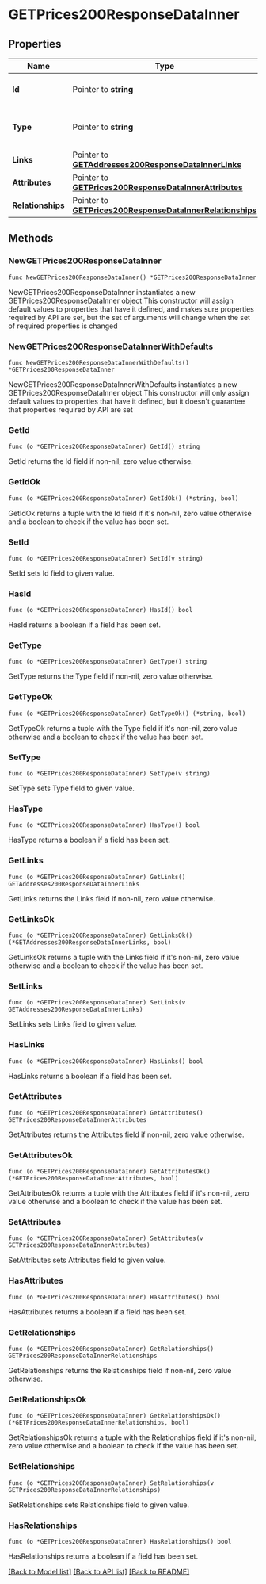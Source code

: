 # GETPrices200ResponseDataInner

## Properties

Name | Type | Description | Notes
------------ | ------------- | ------------- | -------------
**Id** | Pointer to **string** | The resource&#39;s id | [optional] 
**Type** | Pointer to **string** | The resource&#39;s type | [optional] [default to "prices"]
**Links** | Pointer to [**GETAddresses200ResponseDataInnerLinks**](GETAddresses200ResponseDataInnerLinks.md) |  | [optional] 
**Attributes** | Pointer to [**GETPrices200ResponseDataInnerAttributes**](GETPrices200ResponseDataInnerAttributes.md) |  | [optional] 
**Relationships** | Pointer to [**GETPrices200ResponseDataInnerRelationships**](GETPrices200ResponseDataInnerRelationships.md) |  | [optional] 

## Methods

### NewGETPrices200ResponseDataInner

`func NewGETPrices200ResponseDataInner() *GETPrices200ResponseDataInner`

NewGETPrices200ResponseDataInner instantiates a new GETPrices200ResponseDataInner object
This constructor will assign default values to properties that have it defined,
and makes sure properties required by API are set, but the set of arguments
will change when the set of required properties is changed

### NewGETPrices200ResponseDataInnerWithDefaults

`func NewGETPrices200ResponseDataInnerWithDefaults() *GETPrices200ResponseDataInner`

NewGETPrices200ResponseDataInnerWithDefaults instantiates a new GETPrices200ResponseDataInner object
This constructor will only assign default values to properties that have it defined,
but it doesn't guarantee that properties required by API are set

### GetId

`func (o *GETPrices200ResponseDataInner) GetId() string`

GetId returns the Id field if non-nil, zero value otherwise.

### GetIdOk

`func (o *GETPrices200ResponseDataInner) GetIdOk() (*string, bool)`

GetIdOk returns a tuple with the Id field if it's non-nil, zero value otherwise
and a boolean to check if the value has been set.

### SetId

`func (o *GETPrices200ResponseDataInner) SetId(v string)`

SetId sets Id field to given value.

### HasId

`func (o *GETPrices200ResponseDataInner) HasId() bool`

HasId returns a boolean if a field has been set.

### GetType

`func (o *GETPrices200ResponseDataInner) GetType() string`

GetType returns the Type field if non-nil, zero value otherwise.

### GetTypeOk

`func (o *GETPrices200ResponseDataInner) GetTypeOk() (*string, bool)`

GetTypeOk returns a tuple with the Type field if it's non-nil, zero value otherwise
and a boolean to check if the value has been set.

### SetType

`func (o *GETPrices200ResponseDataInner) SetType(v string)`

SetType sets Type field to given value.

### HasType

`func (o *GETPrices200ResponseDataInner) HasType() bool`

HasType returns a boolean if a field has been set.

### GetLinks

`func (o *GETPrices200ResponseDataInner) GetLinks() GETAddresses200ResponseDataInnerLinks`

GetLinks returns the Links field if non-nil, zero value otherwise.

### GetLinksOk

`func (o *GETPrices200ResponseDataInner) GetLinksOk() (*GETAddresses200ResponseDataInnerLinks, bool)`

GetLinksOk returns a tuple with the Links field if it's non-nil, zero value otherwise
and a boolean to check if the value has been set.

### SetLinks

`func (o *GETPrices200ResponseDataInner) SetLinks(v GETAddresses200ResponseDataInnerLinks)`

SetLinks sets Links field to given value.

### HasLinks

`func (o *GETPrices200ResponseDataInner) HasLinks() bool`

HasLinks returns a boolean if a field has been set.

### GetAttributes

`func (o *GETPrices200ResponseDataInner) GetAttributes() GETPrices200ResponseDataInnerAttributes`

GetAttributes returns the Attributes field if non-nil, zero value otherwise.

### GetAttributesOk

`func (o *GETPrices200ResponseDataInner) GetAttributesOk() (*GETPrices200ResponseDataInnerAttributes, bool)`

GetAttributesOk returns a tuple with the Attributes field if it's non-nil, zero value otherwise
and a boolean to check if the value has been set.

### SetAttributes

`func (o *GETPrices200ResponseDataInner) SetAttributes(v GETPrices200ResponseDataInnerAttributes)`

SetAttributes sets Attributes field to given value.

### HasAttributes

`func (o *GETPrices200ResponseDataInner) HasAttributes() bool`

HasAttributes returns a boolean if a field has been set.

### GetRelationships

`func (o *GETPrices200ResponseDataInner) GetRelationships() GETPrices200ResponseDataInnerRelationships`

GetRelationships returns the Relationships field if non-nil, zero value otherwise.

### GetRelationshipsOk

`func (o *GETPrices200ResponseDataInner) GetRelationshipsOk() (*GETPrices200ResponseDataInnerRelationships, bool)`

GetRelationshipsOk returns a tuple with the Relationships field if it's non-nil, zero value otherwise
and a boolean to check if the value has been set.

### SetRelationships

`func (o *GETPrices200ResponseDataInner) SetRelationships(v GETPrices200ResponseDataInnerRelationships)`

SetRelationships sets Relationships field to given value.

### HasRelationships

`func (o *GETPrices200ResponseDataInner) HasRelationships() bool`

HasRelationships returns a boolean if a field has been set.


[[Back to Model list]](../README.md#documentation-for-models) [[Back to API list]](../README.md#documentation-for-api-endpoints) [[Back to README]](../README.md)



